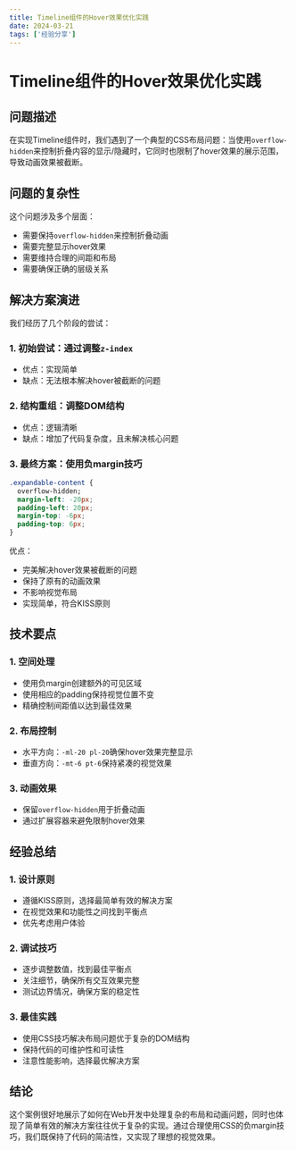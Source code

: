 ```yaml
---
title: Timeline组件的Hover效果优化实践
date: 2024-03-21
tags: ['经验分享']
---
```


# Timeline组件的Hover效果优化实践

## 问题描述

在实现Timeline组件时，我们遇到了一个典型的CSS布局问题：当使用`overflow-hidden`来控制折叠内容的显示/隐藏时，它同时也限制了hover效果的展示范围，导致动画效果被截断。

## 问题的复杂性

这个问题涉及多个层面：
- 需要保持`overflow-hidden`来控制折叠动画
- 需要完整显示hover效果
- 需要维持合理的间距和布局
- 需要确保正确的层级关系

## 解决方案演进

我们经历了几个阶段的尝试：

### 1. 初始尝试：通过调整`z-index`
- 优点：实现简单
- 缺点：无法根本解决hover被截断的问题

### 2. 结构重组：调整DOM结构
- 优点：逻辑清晰
- 缺点：增加了代码复杂度，且未解决核心问题

### 3. 最终方案：使用负margin技巧
```css
.expandable-content {
  overflow-hidden;
  margin-left: -20px;
  padding-left: 20px;
  margin-top: -6px;
  padding-top: 6px;
}
```
优点：
- 完美解决hover效果被截断的问题
- 保持了原有的动画效果
- 不影响视觉布局
- 实现简单，符合KISS原则

## 技术要点

### 1. 空间处理
- 使用负margin创建额外的可见区域
- 使用相应的padding保持视觉位置不变
- 精确控制间距值以达到最佳效果

### 2. 布局控制
- 水平方向：`-ml-20 pl-20`确保hover效果完整显示
- 垂直方向：`-mt-6 pt-6`保持紧凑的视觉效果

### 3. 动画效果
- 保留`overflow-hidden`用于折叠动画
- 通过扩展容器来避免限制hover效果

## 经验总结

### 1. 设计原则
- 遵循KISS原则，选择最简单有效的解决方案
- 在视觉效果和功能性之间找到平衡点
- 优先考虑用户体验

### 2. 调试技巧
- 逐步调整数值，找到最佳平衡点
- 关注细节，确保所有交互效果完整
- 测试边界情况，确保方案的稳定性

### 3. 最佳实践
- 使用CSS技巧解决布局问题优于复杂的DOM结构
- 保持代码的可维护性和可读性
- 注意性能影响，选择最优解决方案

## 结论

这个案例很好地展示了如何在Web开发中处理复杂的布局和动画问题，同时也体现了简单有效的解决方案往往优于复杂的实现。通过合理使用CSS的负margin技巧，我们既保持了代码的简洁性，又实现了理想的视觉效果。 